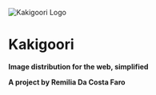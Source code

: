 ![Kakigoori Logo](https://kakigoori.dev/bcf6fdd9-3855-4f4d-9b5a-0791e14e29c7/height/200/auto)

# Kakigoori

**Image distribution for the web, simplified**

**A project by Remilia Da Costa Faro**
